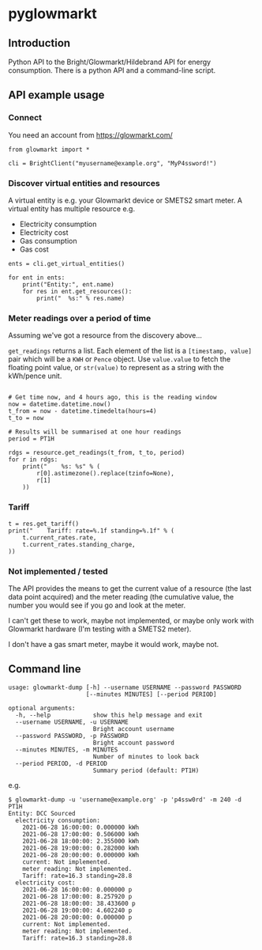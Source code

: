 
# pyglowmarkt

## Introduction

Python API to the Bright/Glowmarkt/Hildebrand API for energy consumption.
There is a python API and a command-line script.

## API example usage

### Connect

You need an account from https://glowmarkt.com/

```
from glowmarkt import *

cli = BrightClient("myusername@example.org", "MyP4ssword!")

```

### Discover virtual entities and resources

A virtual entity is e.g. your Glowmarkt device or SMETS2 smart meter.
A virtual entity has multiple resource e.g.
- Electricity consumption
- Electricity cost
- Gas consumption
- Gas cost

```
ents = cli.get_virtual_entities()

for ent in ents:
    print("Entity:", ent.name)
    for res in ent.get_resources():
        print("  %s:" % res.name)
```

### Meter readings over a period of time

Assuming we've got a resource from the discovery above...

`get_readings` returns a list. Each element of the list is a
`[timestamp, value]` pair which will be a `KWH` or `Pence` object.
Use `value.value` to fetch the floating point value, or `str(value)` to
represent as a string with the kWh/pence unit.
```

# Get time now, and 4 hours ago, this is the reading window
now = datetime.datetime.now()
t_from = now - datetime.timedelta(hours=4)
t_to = now

# Results will be summarised at one hour readings
period = PT1H

rdgs = resource.get_readings(t_from, t_to, period)
for r in rdgs:
    print("    %s: %s" % (
        r[0].astimezone().replace(tzinfo=None),
        r[1]
    ))
```

### Tariff

```
t = res.get_tariff()
print("    Tariff: rate=%.1f standing=%.1f" % (
    t.current_rates.rate,
    t.current_rates.standing_charge,
))
```

### Not implemented / tested

The API provides the means to get the current value of a resource (the last
data point acquired) and the meter reading (the cumulative value, the number
you would see if you go and look at the meter.

I can't get these to work, maybe not implemented, or maybe only work with
Glowmarkt hardware (I'm testing with a SMETS2 meter).

I don't have a gas smart meter, maybe it would work, maybe not.

## Command line

```
usage: glowmarkt-dump [-h] --username USERNAME --password PASSWORD
                      [--minutes MINUTES] [--period PERIOD]

optional arguments:
  -h, --help            show this help message and exit
  --username USERNAME, -u USERNAME
                        Bright account username
  --password PASSWORD, -p PASSWORD
                        Bright account password
  --minutes MINUTES, -m MINUTES
                        Number of minutes to look back
  --period PERIOD, -d PERIOD
                        Summary period (default: PT1H)
```

e.g.

```
$ glowmarkt-dump -u 'username@example.org' -p 'p4ssw0rd' -m 240 -d PT1H
Entity: DCC Sourced
  electricity consumption:
    2021-06-28 16:00:00: 0.000000 kWh
    2021-06-28 17:00:00: 0.506000 kWh
    2021-06-28 18:00:00: 2.355000 kWh
    2021-06-28 19:00:00: 0.282000 kWh
    2021-06-28 20:00:00: 0.000000 kWh
    current: Not implemented.
    meter reading: Not implemented.
    Tariff: rate=16.3 standing=28.8
  electricity cost:
    2021-06-28 16:00:00: 0.000000 p
    2021-06-28 17:00:00: 8.257920 p
    2021-06-28 18:00:00: 38.433600 p
    2021-06-28 19:00:00: 4.602240 p
    2021-06-28 20:00:00: 0.000000 p
    current: Not implemented.
    meter reading: Not implemented.
    Tariff: rate=16.3 standing=28.8
```

